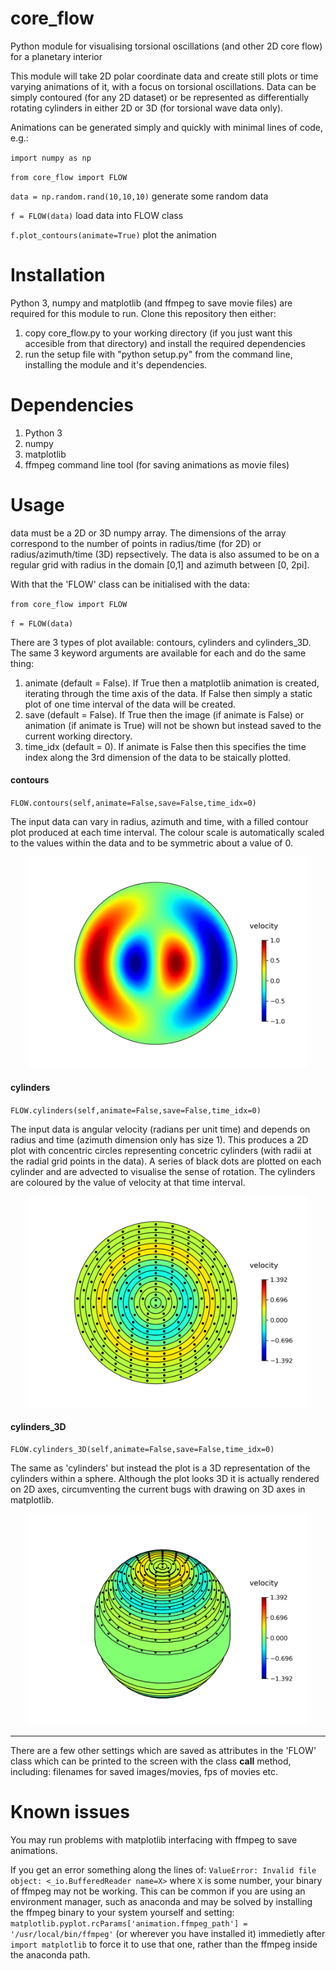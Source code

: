 # core_flow
Python module for visualising torsional oscillations (and other 2D core flow) for a planetary interior


This module will take 2D polar coordinate data and create still plots or time varying animations of it, with a focus on torsional oscillations.  Data can be simply contoured (for any 2D dataset) or be represented as differentially rotating cylinders in either 2D or 3D (for torsional wave data only).


Animations can be generated simply and quickly with minimal lines of code, e.g.:

`import numpy as np`

`from core_flow import FLOW`

`data = np.random.rand(10,10,10)` generate some random data

`f = FLOW(data)` load data into FLOW class

`f.plot_contours(animate=True)` plot the animation


# Installation

Python 3, numpy and matplotlib (and ffmpeg to save movie files) are required for this module to run. Clone this repository then either:
1. copy core_flow.py to your working directory (if you just want this accesible from that directory) and install the required dependencies
2. run the setup file with "python setup.py" from the command line, installing the module and it's dependencies.

# Dependencies
1. Python 3
2. numpy
3. matplotlib
4. ffmpeg command line tool (for saving animations as movie files)



# Usage

data must be a 2D or 3D numpy array. The dimensions of the array correspond to the number of points in radius/time (for 2D) or radius/azimuth/time (3D) repsectively. The data is also assumed to be on a regular grid with radius in the domain [0,1] and azimuth between [0, 2pi].

With that the 'FLOW' class can be initialised with the data:

`from core_flow import FLOW`

`f = FLOW(data)`


There are 3 types of plot available: contours, cylinders and cylinders_3D. The same 3 keyword arguments are available for each and do the same thing:

1. animate (default = False). If True then a matplotlib animation is created, iterating through the time axis of the data. If False then simply a static plot of one time interval of the data will be created.
2. save (default = False). If True then the image (if animate is False) or animation (if animate is True) will not be shown but instead saved to the current working directory.
3. time_idx (default = 0). If animate is False then this specifies the time index along the 3rd dimension of the data to be staically plotted.

#### contours

`FLOW.contours(self,animate=False,save=False,time_idx=0)`

The input data can vary in radius, azimuth and time, with a filled contour plot produced at each time interval. The colour scale is automatically scaled to the values within the data and to be symmetric about a value of 0.

<p align="center">
  <img src="paper/images/example_contour.png" width="450" />
</p>

#### cylinders

`FLOW.cylinders(self,animate=False,save=False,time_idx=0)`

The input data is angular velocity (radians per unit time) and depends on radius and time (azimuth dimension only has size 1). This produces a 2D plot with concentric circles representing concetric cylinders (with radii at the radial grid points in the data). A series of black dots are plotted on each cylinder and are advected to visualise the sense of rotation. The cylinders are coloured by the value of velocity at that time interval.

<p align="center">
  <img src="paper/images/example_cylinders.png" width="450" />
</p>

#### cylinders_3D

`FLOW.cylinders_3D(self,animate=False,save=False,time_idx=0)`

The same as 'cylinders' but instead the plot is a 3D representation of the cylinders within a sphere. Although the plot looks 3D it is actually rendered on 2D axes, circumventing the current bugs with drawing on 3D axes in matplotlib.

<p align="center">
  <img src="paper/images/example_cylinders_3D.png" width="450" />
</p>

---

There are a few other settings which are saved as attributes in the 'FLOW' class which can be printed to the screen with the class __call__ method, including: filenames for saved images/movies, fps of movies etc.


# Known issues

You may run problems with matplotlib interfacing with ffmpeg to save animations.

If you get an error something along the lines of: `ValueError: Invalid file object: <_io.BufferedReader name=X>` where `X` is some number, your binary of ffmpeg may not be working. This can be common if you are using an environment manager, such as anaconda and may be solved by installing the ffmpeg binary to your system yourself and setting: `matplotlib.pyplot.rcParams['animation.ffmpeg_path'] = '/usr/local/bin/ffmpeg'` (or wherever you have installed it)
immedietly after `import matplotlib` to force it to use that one, rather than the ffmpeg inside the anaconda path.
